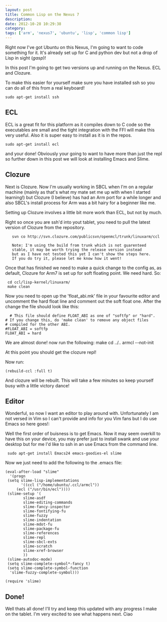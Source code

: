 ```yaml
---
layout: post
title: Common Lisp on the Nexus 7
description:
date: 2012-10-28 10:29:38
category:
tags: ['arm', 'nexus7', 'ubuntu', 'lisp', 'common lisp']
---
```


Right now I've got Ubuntu on this Nexus, I'm going to want to code something for it. It's already set up for C and python dev but not a drop of Lisp in sight (*gasp*)! 

In this post I'm going to get two versions up and running on the Nexus. ECL and Clozure.

To make this easier for yourself make sure you have installed ssh so you can do all of this from a real keyboard!

    sudo apt-get install ssh


## ECL
ECL is a great fit for this platform as it compiles down to C code so the executables are small and the tight integration with the FFI will make this very useful. Also it is super easy to install as it is in the repos.

    sudo apt-get install ecl

and your done! Obviously your going to want to have more than just the repl so further down in this post we will look at installing Emacs and Slime.


## Clozure
Next is Clozure. Now I'm usually working in SBCL when I'm on a regular machine (mainly as that's what my mate set me up with when I started learning!) but Clozure (I believe) has had an Arm port for a while longer and also SBCL's install process for Arm was a bit hairy for a beginner like me.

Setting up Clozure involves a little bit more work than ECL, but not by much.

Right so once you are ssh'd into yout tablet, you need to pull the latest version of Clozure from the repository. 

       svn co http://svn.clozure.com/publicsvn/openmcl/trunk/linuxarm/ccl

       Note: I'm using the build from trunk which is not guarenteed
       stable, it may be worth trying the release version instead 
       but as I have not tested this yet I can't show the steps here.
       If you do try it, please let me know how it went!


Once that has finished we need to make a quick change to the config as, as default, Clozure for Arm7 is set up for soft floating point. We need hard. So:

     cd ccl/lisp-kernel/linuxarm/
     make clean

Now you need to open up the 'float_abi.mk' file in your favourite editor and uncomment the hard float line and comment out the soft float one. After the change the file should look like this:

      # This file should define FLOAT_ABI as one of "softfp" or "hard".
	# If you change this, do 'make clean' to remove any object files
	# compiled for the other ABI.
	#FLOAT_ABI = softfp
	FLOAT_ABI = hard

We are almost done! now run the following:
   make
   cd ../..
   armcl --not-init

At this point you should get the clozure repl!

Now run:
    
    (rebuild-ccl :full t)

And clozure will be rebuilt. This will take a few minutes so keep yourself busy with a little victory dance!


## Editor
Wonderful, so now I want an editor to play around with. Unfortunately I am not versed in Vim so I can't provide and info for you Vim fans but I do use Emacs so here goes!:

Well the first order of buisness is to get Emacs. Now it may seem overkill to have this on your device, you may prefer just to install swank and use your desktop but for me I'd like to ssh in an use Emacs from the command line.

     sudo apt-get install Emacs24 emacs-goodies-el slime

Now we just need to add the following to the .emacs file:
    
    (eval-after-load "slime"
      '(progn
	 (setq slime-lisp-implementations
	       '((ccl ("/home/ubuntu/.ccl/armcl"))
		 (ecl ("/usr/bin/ecl"))))
	 (slime-setup '(
			slime-asdf
			slime-editing-commands
			slime-fancy-inspector
			slime-fontifying-fu
			slime-fuzzy
			slime-indentation
			slime-mdot-fu
			slime-package-fu
			slime-references
			slime-repl
			slime-sbcl-exts
			slime-scratch
			slime-xref-browser
			))
	 (slime-autodoc-mode)
	 (setq slime-complete-symbol*-fancy t)
	 (setq slime-complete-symbol-function
      'slime-fuzzy-complete-symbol)))

    (require 'slime)

## Done!
Well thats all done! I'll try and keep this updated with any progress I make on the tablet. I'm very excited to see what happens next.
Ciao